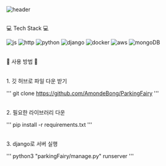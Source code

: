 ![header](https://github.com/AmondeBong/ParkingFairy?type=wave&color=auto&height=300&section=header&text=ParkingFairy%20render&fontSize=90)

<br>💻 Tech Stack 💻</br>

![js](https://img.shields.io/badge/JavaScript-F7DF1E?style=for-the-badge&logo=JavaScript&logoColor=white) ![http](https://img.shields.io/badge/HTML-E34F26?style=for-the-badge&logo=html5&logoColor=white) ![python](https://img.shields.io/badge/Python-3776AB?style=for-the-badge&logo=python&logoColor=white) ![django](https://img.shields.io/badge/Django-092E20?style=for-the-badge&logo=django&logoColor=white) ![docker](https://img.shields.io/badge/docker-%230db7ed.svg?style=for-the-badge&logo=docker&logoColor=white) ![aws](https://img.shields.io/badge/Amazon_AWS-232F3E?style=for-the-badge&logo=amazon-aws&logoColor=white) ![mongoDB](https://img.shields.io/badge/MongoDB-4EA94B?style=for-the-badge&logo=mongodb&logoColor=white)

<br>🌟 사용 방법 🌟 </br>

<br> 1. 깃 허브로 파일 다운 받기 </br>

'''
  git clone https://github.com/AmondeBong/ParkingFairy
'''

<br> 2. 필요한 라이브러리 다운 </br>

'''
  pip install -r requirements.txt
'''

<br> 3. django로 서버 실행 </br>

'''
  python3 "parkingFairy/manage.py" runserver
'''
